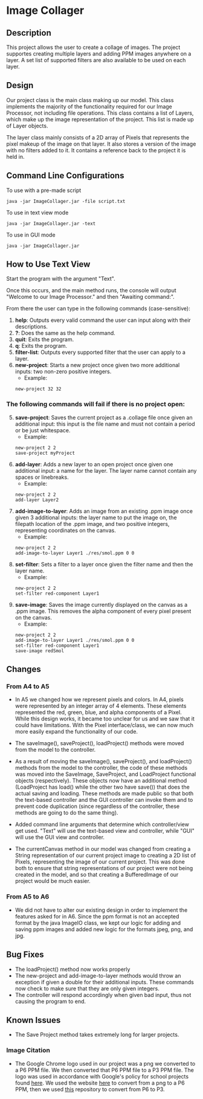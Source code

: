 # Image Collager
## Description
This project allows the user to create a collage of images. The project supportes creating multiple layers and adding PPM images anywhere on a layer. A set list of supported filters are also available to be used on each layer. 

## Design
Our project class is the main class making up our model. This class implements the majority of the 
functionality required for our Image Processor, not including file operations. This class contains
a list of Layers, which make up the image representation of the project. This list is made up of 
Layer objects.

The layer class mainly consists of a 2D array of Pixels that represents the pixel makeup of the 
image on that layer. It also stores a version of the image with no filters added to it. It contains
a reference back to the project it is held in. 

## Command Line Configurations
To use with a pre-made script

```
java -jar ImageCollager.jar -file script.txt
```

To use in text view mode
```
java -jar ImageCollager.jar -text
```

To use in GUI mode
```
java -jar ImageCollager.jar
```

## How to Use Text View

Start the program with the argument "Text".

Once this occurs, and the main method runs, the console will output 
"Welcome to our Image Processor." and then "Awaiting command:".

From there the user can type in the following commands (case-sensitive):

1. **help**: Outputs every valid command the user can input along with their descriptions.
2. **?**: Does the same as the help command.
3. **quit**: Exits the program.
4. **q**: Exits the program.
3. **filter-list**: Outputs every supported filter that the user can apply to a layer.
4. **new-project**: Starts a new project once given two more additional inputs: 
   two non-zero positive integers.
   * Example:
   ``` 
   new-project 32 32
   ```

### The following commands will fail if there is no project open:

5. **save-project**: Saves the current project as a .collage file once given an additional input:
   this input is the file name and must not contain a period or be just whitespace. 
   * Example:
   ``` 
   new-project 2 2 
   save-project myProject
   ```
6. **add-layer**: Adds a new layer to an open project once given one additional input:
   a name for the layer. The layer name cannot contain any spaces or linebreaks.
   * Example:
   ``` 
   new-project 2 2 
   add-layer Layer2
   ```
7. **add-image-to-layer**: Adds an image from an existing .ppm image once given 3 additional inputs:
   the layer name to put the image on, the filepath location of the .ppm image, and two positive
   integers, representing coordinates on the canvas.
   * Example:
   ``` 
   new-project 2 2 
   add-image-to-layer Layer1 ./res/smol.ppm 0 0
   ```
8. **set-filter**: Sets a filter to a layer once given the filter name and then the layer name.
   * Example:
   ``` 
   new-project 2 2 
   set-filter red-component Layer1
   ```
9. **save-image**: Saves the image currently displayed on the canvas as a .ppm image. This removes
   the alpha component of every pixel present on the canvas.
   * Example:
   ``` 
   new-project 2 2 
   add-image-to-layer Layer1 ./res/smol.ppm 0 0
   set-filter red-component Layer1
   save-image redSmol
   ```

## Changes
### From A4 to A5
* In A5 we changed how we represent pixels and colors. In A4, pixels were represented by an
integer array of 4 elements. These elements represented the red, green, blue, and alpha
components of a Pixel. While this design works, it became too unclear for us and we saw that
it could have limitations. With the Pixel interface/class, we can now much more easily
expand the functionality of our code.

* The saveImage(), saveProject(), loadProject() methods were moved from the model to the controller.

* As a result of moving the saveImage(), saveProject(), and loadProject() methods from the model
  to the controller, the code of these methods was moved into the SaveImage, SaveProject, and
  LoadProject functional objects (respectively). These objects now have an additional method
  (LoadProject has load() while the other two have save()) that does the actual saving
  and loading. These methods are made public so that both the text-based controller and the
  GUI controller can invoke them and to prevent code duplication (since regardless of the
  controller, these methods are going to do the same thing).

* Added command line arguments that determine which controller/view get used. 
  "Text" will use the text-based view and controller, while "GUI" will use the GUI view 
  and controller. 

* The currentCanvas method in our model was changed from creating a String representation of our 
current project image to creating a 2D list of Pixels, representing the image of our current 
project. This was done both to ensure that string representations of our project were not being
created in the model, and so that creating a BufferedImage of our project would be much easier.
### From A5 to A6
* We did not have to alter our existing design in order to implement the features asked for in A6. 
Since the ppm format is not an accepted format by the java ImageIO class, we kept our 
logic for adding and saving ppm images and added new logic for the formats jpeg, png, and jpg.

## Bug Fixes
* The loadProject() method now works properly
* The new-project and add-image-to-layer methods would throw an exception if given a double
  for their additional inputs. These commands now check to make sure that they are only given
  integers.
* The controller will respond accordingly when given bad input, thus not causing the program to end.

## Known Issues
* The Save Project method takes extremely long for larger projects.

### Image Citation
* The Google Chrome logo used in our project was a png we converted to a P6 PPM file. We then 
converted that P6 PPM file to a P3 PPM file. The logo was used in accordance with Google's policy
for school projects found [here](https://about.google/brand-resource-center/guidance/#go-for-it).
We used the website [here](https://anyconv.com/png-to-ppm-converter/) to convert from a png to a
P6 PPM, then we used [this](https://github.com/thomasebsmith/ppm-converter) repository to convert
from P6 to P3. 
